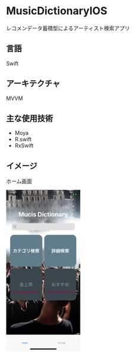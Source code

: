 # MusicDictionaryIOS

レコメンデータ蓄積型によるアーティスト検索アプリ


## 言語
Swift

## アーキテクチャ
MVVM

## 主な使用技術
* Moya
* R.swift
* RxSwift


## イメージ
ホーム画面

<img src="https://github.com/hayashitoshiki/MusicDictionaryIOS/blob/master/picture/home.png" width="200">  
